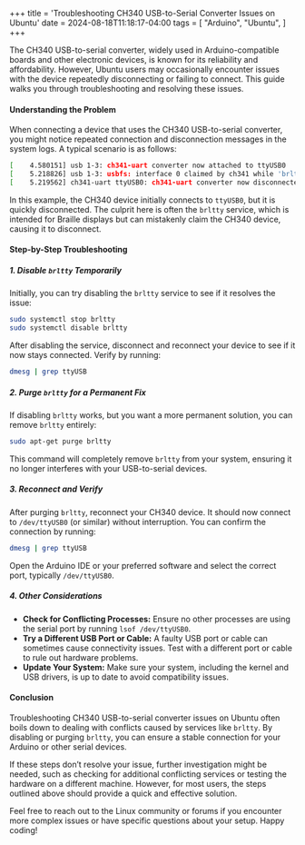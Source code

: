 +++
title = 'Troubleshooting CH340 USB-to-Serial Converter Issues on Ubuntu'
date = 2024-08-18T11:18:17-04:00
tags = [
    "Arduino",
    "Ubuntu",
]
+++


The CH340 USB-to-serial converter, widely used in Arduino-compatible boards and other electronic devices, is known for its reliability and affordability. However, Ubuntu users may occasionally encounter issues with the device repeatedly disconnecting or failing to connect. This guide walks you through troubleshooting and resolving these issues.

#### **Understanding the Problem**

When connecting a device that uses the CH340 USB-to-serial converter, you might notice repeated connection and disconnection messages in the system logs. A typical scenario is as follows:

```bash
[    4.580151] usb 1-3: ch341-uart converter now attached to ttyUSB0
[    5.218826] usb 1-3: usbfs: interface 0 claimed by ch341 while 'brltty' sets config #1
[    5.219562] ch341-uart ttyUSB0: ch341-uart converter now disconnected from ttyUSB0
```

In this example, the CH340 device initially connects to `ttyUSB0`, but it is quickly disconnected. The culprit here is often the `brltty` service, which is intended for Braille displays but can mistakenly claim the CH340 device, causing it to disconnect.

#### **Step-by-Step Troubleshooting**

##### **1. Disable `brltty` Temporarily**

Initially, you can try disabling the `brltty` service to see if it resolves the issue:

```bash
sudo systemctl stop brltty
sudo systemctl disable brltty
```

After disabling the service, disconnect and reconnect your device to see if it now stays connected. Verify by running:

```bash
dmesg | grep ttyUSB
```

##### **2. Purge `brltty` for a Permanent Fix**

If disabling `brltty` works, but you want a more permanent solution, you can remove `brltty` entirely:

```bash
sudo apt-get purge brltty
```

This command will completely remove `brltty` from your system, ensuring it no longer interferes with your USB-to-serial devices.

##### **3. Reconnect and Verify**

After purging `brltty`, reconnect your CH340 device. It should now connect to `/dev/ttyUSB0` (or similar) without interruption. You can confirm the connection by running:

```bash
dmesg | grep ttyUSB
```

Open the Arduino IDE or your preferred software and select the correct port, typically `/dev/ttyUSB0`.

##### **4. Other Considerations**

- **Check for Conflicting Processes:** Ensure no other processes are using the serial port by running `lsof /dev/ttyUSB0`.
- **Try a Different USB Port or Cable:** A faulty USB port or cable can sometimes cause connectivity issues. Test with a different port or cable to rule out hardware problems.
- **Update Your System:** Make sure your system, including the kernel and USB drivers, is up to date to avoid compatibility issues.

#### **Conclusion**

Troubleshooting CH340 USB-to-serial converter issues on Ubuntu often boils down to dealing with conflicts caused by services like `brltty`. By disabling or purging `brltty`, you can ensure a stable connection for your Arduino or other serial devices.

If these steps don’t resolve your issue, further investigation might be needed, such as checking for additional conflicting services or testing the hardware on a different machine. However, for most users, the steps outlined above should provide a quick and effective solution.

Feel free to reach out to the Linux community or forums if you encounter more complex issues or have specific questions about your setup. Happy coding!
